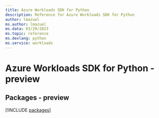 ```yaml
---
title: Azure Workloads SDK for Python
description: Reference for Azure Workloads SDK for Python
author: lmazuel
ms.author: lmazuel
ms.data: 03/29/2023
ms.topic: reference
ms.devlang: python
ms.service: workloads
---
```

# Azure Workloads SDK for Python - preview
## Packages - preview
[!INCLUDE [packages](workloads-index.md)]